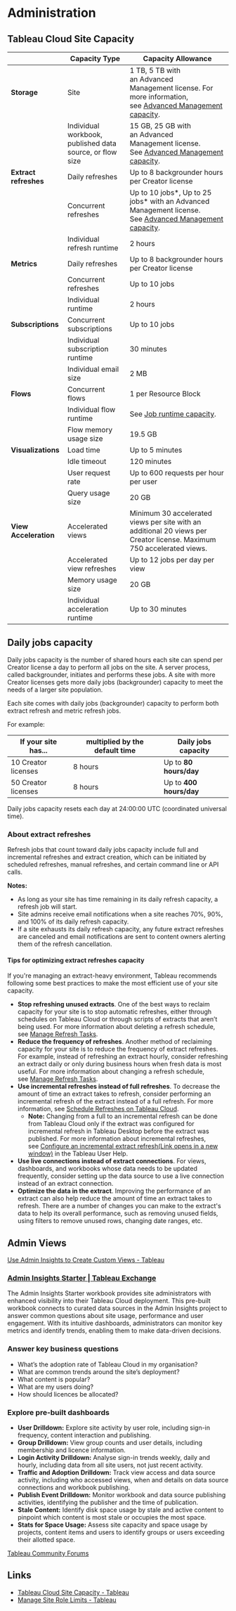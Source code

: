 # Administration

## Tableau Cloud Site Capacity

|                       | Capacity Type                                            | Capacity Allowance                                                                                                                                                                     |
| --------------------- | -------------------------------------------------------- | -------------------------------------------------------------------------------------------------------------------------------------------------------------------------------------- |
| **Storage**           | Site                                                     | 1 TB, 5 TB with an Advanced Management license. For more information, see [Advanced Management capacity](https://help.tableau.com/current/online/en-us/to_site_capacity.htm#advanced). |
|                       | Individual workbook, published data source, or flow size | 15 GB, 25 GB with an Advanced Management license. See [Advanced Management capacity](https://help.tableau.com/current/online/en-us/to_site_capacity.htm#advanced).                     |
| **Extract refreshes** | Daily refreshes                                          | Up to 8 backgrounder hours per Creator license                                                                                                                                         |
|                       | Concurrent refreshes                                     | Up to 10 jobs*, Up to 25 jobs* with an Advanced Management license. See [Advanced Management capacity](https://help.tableau.com/current/online/en-us/to_site_capacity.htm#advanced).   |
|                       | Individual refresh runtime                               | 2 hours                                                                                                                                                                                |
| **Metrics**           | Daily refreshes                                          | Up to 8 backgrounder hours per Creator license                                                                                                                                         |
|                       | Concurrent refreshes                                     | Up to 10 jobs                                                                                                                                                                          |
|                       | Individual runtime                                       | 2 hours                                                                                                                                                                                |
| **Subscriptions**     | Concurrent subscriptions                                 | Up to 10 jobs                                                                                                                                                                          |
|                       | Individual subscription runtime                          | 30 minutes                                                                                                                                                                             |
|                       | Individual email size                                    | 2 MB                                                                                                                                                                                   |
| **Flows**             | Concurrent flows                                         | 1 per Resource Block                                                                                                                                                                   |
|                       | Individual flow runtime                                  | See [Job runtime capacity](https://help.tableau.com/current/online/en-us/to_site_capacity.htm#jobruntimecapacity).                                                                     |
|                       | Flow memory usage size                                   | 19.5 GB                                                                                                                                                                                |
| **Visualizations**    | Load time                                                | Up to 5 minutes                                                                                                                                                                        |
|                       | Idle timeout                                             | 120 minutes                                                                                                                                                                            |
|                       | User request rate                                        | Up to 600 requests per hour per user                                                                                                                                                   |
|                       | Query usage size                                         | 20 GB                                                                                                                                                                                  |
| **View Acceleration** | Accelerated views                                        | Minimum 30 accelerated views per site with an additional 20 views per Creator license. Maximum 750 accelerated views.                                                                  |
|                       | Accelerated view refreshes                               | Up to 12 jobs per day per view                                                                                                                                                         |
|                       | Memory usage size                                        | 20 GB                                                                                                                                                                                  |
|                       | Individual acceleration runtime                          | Up to 30 minutes                                                                                                                                                                       |

## Daily jobs capacity

Daily jobs capacity is the number of shared hours each site can spend per Creator license a day to perform all jobs on the site. A server process, called backgrounder, initiates and performs these jobs. A site with more Creator licenses gets more daily jobs (backgrounder) capacity to meet the needs of a larger site population.

Each site comes with daily jobs (backgrounder) capacity to perform both extract refresh and metric refresh jobs.

For example:

|If your site has...|multiplied by the default time|Daily jobs capacity|
|---|---|---|
|10 Creator licenses|8 hours|Up to **80 hours/day**|
|50 Creator licenses|8 hours|Up to **400 hours/day**|

Daily jobs capacity resets each day at 24:00:00 UTC (coordinated universal time).

### About extract refreshes

Refresh jobs that count toward daily jobs capacity include full and incremental refreshes and extract creation, which can be initiated by scheduled refreshes, manual refreshes, and certain command line or API calls.

**Notes:**

- As long as your site has time remaining in its daily refresh capacity, a refresh job will start.
- Site admins receive email notifications when a site reaches 70%, 90%, and 100% of its daily refresh capacity.
- If a site exhausts its daily refresh capacity, any future extract refreshes are canceled and email notifications are sent to content owners alerting them of the refresh cancellation.

#### Tips for optimizing extract refreshes capacity

If you're managing an extract-heavy environment, Tableau recommends following some best practices to make the most efficient use of your site capacity.

- **Stop refreshing unused extracts**. One of the best ways to reclaim capacity for your site is to stop automatic refreshes, either through schedules on Tableau Cloud or through scripts of extracts that aren’t being used. For more information about deleting a refresh schedule, see [Manage Refresh Tasks](https://help.tableau.com/current/online/en-us/task.htm).
- **Reduce the frequency of refreshes**. Another method of reclaiming capacity for your site is to reduce the frequency of extract refreshes. For example, instead of refreshing an extract hourly, consider refreshing an extract daily or only during business hours when fresh data is most useful. For more information about changing a refresh schedule, see [Manage Refresh Tasks](https://help.tableau.com/current/online/en-us/task.htm).
- **Use incremental refreshes instead of full refreshes**. To decrease the amount of time an extract takes to refresh, consider performing an incremental refresh of the extract instead of a full refresh. For more information, see [Schedule Refreshes on Tableau Cloud](https://help.tableau.com/current/online/en-us/schedule_add.htm).
	- **Note:** Changing from a full to an incremental refresh can be done from Tableau Cloud only if the extract was configured for incremental refresh in Tableau Desktop before the extract was published. For more information about incremental refreshes, see [Configure an incremental extract refresh(Link opens in a new window)](https://help.tableau.com/current/pro/desktop/en-us/extracting_refresh.htm#incremental) in the Tableau User Help.
- **Use live connections instead of extract connections**. For views, dashboards, and workbooks whose data needs to be updated frequently, consider setting up the data source to use a live connection instead of an extract connection.
- **Optimize the data in the extract**. Improving the performance of an extract can also help reduce the amount of time an extract takes to refresh. There are a number of changes you can make to the extract's data to help its overall performance, such as removing unused fields, using filters to remove unused rows, changing date ranges, etc.

## Admin Views

[Use Admin Insights to Create Custom Views - Tableau](https://help.tableau.com/current/online/en-us/adminview_insights.htm)

### [Admin Insights Starter \| Tableau Exchange](https://exchange.tableau.com/en-GB/products/1036)

The Admin Insights Starter workbook provides site administrators with enhanced visibility into their Tableau Cloud deployment. This pre-built workbook connects to curated data sources in the Admin Insights project to answer common questions about site usage, performance and user engagement. With its intuitive dashboards, administrators can monitor key metrics and identify trends, enabling them to make data-driven decisions.

### Answer key business questions

- What’s the adoption rate of Tableau Cloud in my organisation?
- What are common trends around the site’s deployment?
- What content is popular?
- What are my users doing?
- How should licences be allocated?

### Explore pre-built dashboards

- **User Drilldown:** Explore site activity by user role, including sign-in frequency, content interaction and publishing.
- **Group Drilldown:** View group counts and user details, including membership and licence information.
- **Login Activity Drilldown:** Analyse sign-in trends weekly, daily and hourly, including data from all site users, not just recent activity.
- **Traffic and Adoption Drilldown:** Track view access and data source activity, including who accessed views, when and details on data source connections and workbook publishing.
- **Publish Event Drilldown:** Monitor workbook and data source publishing activities, identifying the publisher and the time of publication.
- **Stale Content:** Identify disk space usage by stale and active content to pinpoint which content is most stale or occupies the most space.
- **Stats for Space Usage:** Assess site capacity and space usage by projects, content items and users to identify groups or users exceeding their allotted space.

[Tableau Community Forums](https://community.tableau.com/s/question/0D54T00000C6S5nSAF/this-workbook-contains-a-data-source-that-is-dependent-on-a-different-tableau-server-multiple-tableau-server-connections-are-not-s)

## Links

- [Tableau Cloud Site Capacity - Tableau](https://help.tableau.com/current/online/en-us/to_site_capacity.htm)
- [Manage Site Role Limits - Tableau](https://help.tableau.com/current/online/en-us/cloud_manager_site_role_limit.htm)
